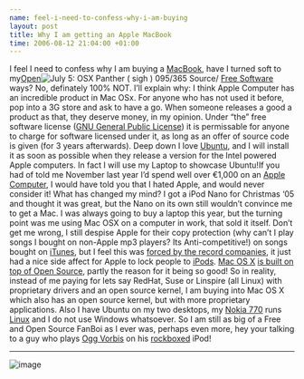 ```yaml
--- 
name: feel-i-need-to-confess-why-i-am-buying 
layout: post 
title: Why I am getting an Apple MacBook 
time: 2006-08-12 21:04:00 +01:00 
--- 
```


I feel I need to confess why I am buying a
[MacBook](http://www.apple.com/uk/macbook/macbook.html "MacBook"), have
I turned soft to
my[](http://www.opensource.org/ "|Open Source")[Open](http://www.opensource.org/ "|Open Source")![July
5: OSX Panther ( sigh )
095/365](http://static.flickr.com/68/183098632_e21e6230e2_t.jpg) Source/
[Free Software](http://www.fsf.org/ "Free Software Foundation") ways?
No, definately 100% NOT. I’ll explain why: I think Apple Computer has an
incredible product in Mac OSx. For anyone who has not used it before,
pop into a 3G store and ask to have a go. When someone releases a good a
product as that, they deserve money, in my opinion. Under “the” free
software license ([GNU General Public
License](http://www.gnu.org/licenses/gpl.txt "GNU General Public License"))
it is permissable for anyone to charge for software licensed under it,
as long as an offer of source code is given (for 3 years afterwards).
Deep down I love [Ubuntu](http://www.ubuntulinux.org/ "Ubuntu Linux"),
and I will install it as soon as possible when they release a version
for the Intel powered Apple computers. In fact I will use my Laptop to
showcase Ubuntu!If you had of told me November last year I’d spend well
over €1,000 on an [Apple
Computer](http://www.apple.com/ "Apple Computer"), I would have told you
that I hated Apple, and would never consider it! What has changed my
mind? I got a iPod Nano for Christmas ‘05 and thought it was great, but
the Nano on its own still wouldn’t convince me to get a Mac. I was
always going to buy a laptop this year, but the turning point was me
using Mac OSX on a computer in work, that sold it itself. Don’t get me
wrong, I still despise Apple for their copy protection (why can’t I play
songs I bought on non-Apple mp3 players? Its Anti-competitive!) on songs
bought on [iTunes](http://www.apple.com/itunes/ "iTunes"), but I feel
this was [forced by the record
companies](http://www.riaa.com/ "Record Industry Association of America is Evil"),
it just had a nice side affect for Apple to lock people to
[iPods](http://www.apple.com/ipod/ "Apple iPod").
[Mac OS X](http://en.wikipedia.org/wiki/Mac_OS_X "Mac OS X") [is built
on top of Open Source](http://www.opendarwin.org/ "Open Darwin"), partly
the reason for it being so good! So in reality, instead of me paying for
lets say RedHat, Suse or Linspire (all Linux) with proprietary drivers
and an open source kernel, I am buying into Mac OS X which also has an
open source kernel, but with more proprietary applications. Also I have
Ubuntu on my two desktops, my [Nokia
770](http://europe.nokia.com/770 "Nokia 770") runs
[Linux](http://www.kernel.org/ "Linux Kernel") and I do not use Windows
whatsoever. So I am still as big of a Free and Open Source FanBoi as I
ever was, perhaps even more, hey your talking to a guy who plays [Ogg
Vorbis](http://www.vorbis.com/ "Ogg Vorbis is a completely open, patent-free, professional audio encoding and streaming technology with all the benefits of Open Source.")
on his
[rockboxed](http://www.rockbox.org/ "Rockbox Open Source iPod Firmware")
iPod!

****
![image](https://blogger.googleusercontent.com/tracker/7231752728434532377-8050169705972749278?l=neil.grogan.ie)

